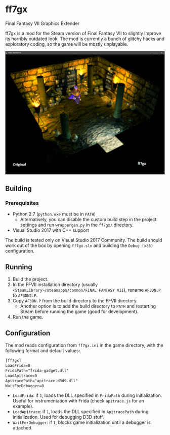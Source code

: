 # ff7gx
Final Fantasy VII Graphics Extender

ff7gx is a mod for the Steam version of Final Fantasy VII to slightly improve its horribly outdated look. The mod is currently
a bunch of glitchy hacks and exploratory coding, so the game will be mostly unplayable.

![Comparison](img/comparison.png)

## Building
### Prerequisites
* Python 2.7 (`python.exe` must be in `PATH`)
    * Alternatively, you can disable the custom build step in the project settings and run `wrappergen.py` in the `ff7gx/` directory.
* Visual Studio 2017 with C++ support

The build is tested only on Visual Studio 2017 Community. The build should work out of the box by opening `ff7gx.sln` and
building the `Debug (x86)` configuration.

## Running
1. Build the project.
2. In the FFVII installation directory (usually `<SteamLibrary>/steamapps/common/FINAL FANTASY VII`), rename `AF3DN.P`
to `AF3DN2.P`.
3. Copy `AF3DN.P` from the build directory to the FFVII directory.
    * Another option is to add the build directory to `PATH` and restarting Steam before running the game (good for development).
4. Run the game.

## Configuration
The mod reads configuration from `ff7gx.ini` in the game directory, with the following format and default values:
```
[ff7gx]
LoadFrida=0
FridaPath="frida-gadget.dll"
LoadApitrace=0
ApitracePath="apitrace-d3d9.dll"
WaitForDebugger=0
```
* `LoadFrida`: if `1`, loads the DLL specified in `FridaPath` during initialization. Useful for instrumentation with Frida
(check `apitrace.js` for an example).
* `LoadApitrace`: if `1`, loads the DLL specified in `ApitracePath` during initialization. Used for debugging D3D stuff.
* `WaitForDebugger`: if `1`, blocks game initialization until a debugger is attached.
